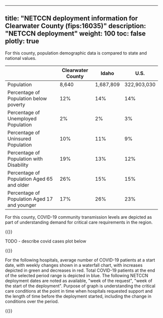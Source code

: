 
---
title: "NETCCN deployment information for Clearwater County (fips:16035)"
description: "NETCCN deployment"
weight: 100
toc: false
plotly: true
---

For this county, population demographic data is compared to state and national values.

| | Clearwater County | Idaho | U.S. |
| ----------- | ----------- | ----------- | -------- |
| Population | 8,640 | 1,687,809 | 322,903,030 |
| Percentage of Population below poverty | 12% | 14% | 14% |
| Percentage of Unemployed Population | 2% | 2% | 3% |
| Percentage of Uninsured Population | 10% | 11% | 9% |
| Percentage of Population with Disability | 19% | 13% | 12% |
| Percentage of Population Aged 65 and older | 26% | 15% | 15% |
| Percentage of Population Aged 17 and younger | 17% | 26% | 23% |

  

For this county, COVID-19 community transmission levels are depicted as part of understanding demand for critical care requirements in the region.

{{<plotly json="netccn/16035/covid_transmission.plotly.json" height="400px">}}


TODO - describe covid cases plot below

  {{<plotly json="netccn/16035/covid_cases.plotly.json" height="400px">}}


For the following hospitals, average number of COVID-19 patients at a start date, with weekly changes shown in a waterfall chart, with increases depicted in green and decreases in red.  Total COVID-19 patients at the end of the selected period range is depicted in blue.  The following NETCCN deployment dates are noted as available, "week of the request", "week of the start of the deployment".  Purpose of graph is understanding the critical care conditions at the point in time when hospitals requested support and the length of time before the deployment started, including the change in conditions over the period.

{{<plotly json="netccn/16035/hospital.131320.plotly.json" height="400px">}}
